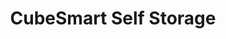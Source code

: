 ---
title: "CubeSmart Self Storage"
url: /burlington/cubesmart-self-storage-harden-street/
shop: storage rental
---